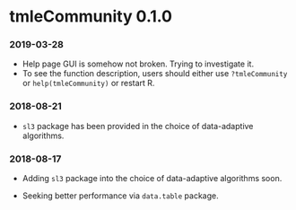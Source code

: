 tmleCommunity 0.1.0
==============

### 2019-03-28

* Help page GUI is somehow not broken. Trying to investigate it.
* To see the function description, users should either use `?tmleCommunity` or `help(tmleCommunity)` or restart R.

### 2018-08-21

* `sl3` package has been provided in the choice of data-adaptive algorithms.

### 2018-08-17

* Adding `sl3` package into the choice of data-adaptive algorithms soon.

* Seeking better performance via `data.table` package.
